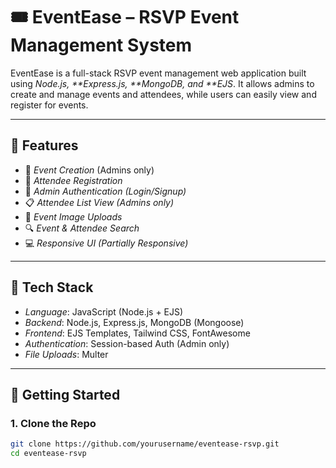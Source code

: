 # 🎟 EventEase – RSVP Event Management System
EventEase is a full-stack RSVP event management web application built using _Node.js, **Express.js, **MongoDB, and \*\*EJS_. It allows admins to create and manage events and attendees, while users can easily view and register for events.

---

## 📌 Features

- 📆 _Event Creation_ (Admins only)
- 👥 _Attendee Registration_
- 🔐 _Admin Authentication (Login/Signup)_
- 📋 _Attendee List View (Admins only)_
- 📁 _Event Image Uploads_
- 🔍 _Event & Attendee Search_
- 💻 _Responsive UI (Partially Responsive)_

---

## 🔧 Tech Stack

- _Language_: JavaScript (Node.js + EJS)
- _Backend_: Node.js, Express.js, MongoDB (Mongoose)
- _Frontend_: EJS Templates, Tailwind CSS, FontAwesome
- _Authentication_: Session-based Auth (Admin only)
- _File Uploads_: Multer

---

## 🚀 Getting Started

### 1. Clone the Repo

```bash
git clone https://github.com/yourusername/eventease-rsvp.git
cd eventease-rsvp
```

